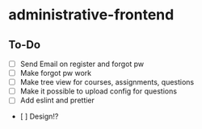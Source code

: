 # administrative-frontend

## To-Do
- [ ] Send Email on register and forgot pw
- [ ] Make forgot pw work
- [ ] Make tree view for courses, assignments, questions
- [ ] Make it possible to upload config for questions
- [ ] Add eslint and prettier
- [ ] Design!?
